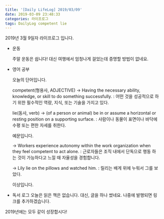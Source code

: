 ```yaml
---
title: '[Daily LifeLog] 2019/03/09'
date: 2019-03-09 23:48:33
categories: 라이프로그
tags: DailyLog competent lie
---
```


2019년 3월 9일자 라이프로그 입니다.

- 운동

  주말 운동은 쉽니다!
	대신 여행에서 엄청나게 걸었는데 증명할 방법이 없네요.

- 영어 공부

  오늘의 단어입니다.

  competent(형용사, ADJECTIVE)
  -> Having the necessary ability, knowledge, or skill to do something successfully.
  : 어떤 것을 성공적으로 하기 위한 필수적인 역량, 지식, 또는 기술을 가지고 있다.

  lie(동사, verb)
  -> (of a person or animal) be in or assume a horizontal or resting position on a supporting surface.
	: 사람이나 동물이 표면이나 바닥에 수평 또는 편한 자세를 취한다.

	예문입니다.

	-> Workers experience autonomy within the work organization when they feel competent to act alone.
	: 근로자들은 조직 내에서 단독으로 행동 하는 것이 가능하다고 느낄 때 자율성을 경험합니다.

	-> Lily lie on the pillows and watched him.
	: 릴리는 배게 위에 누워서 그를 보았다.

	이상입니다.

- 독서 로그
	오늘은 읽은 책은 없습니다.
	대신, 글을 하나 썼네요. 나중에 발행되면 링크를 추가하겠습니다.

2019년에는 모두 같이 성장합시다!
